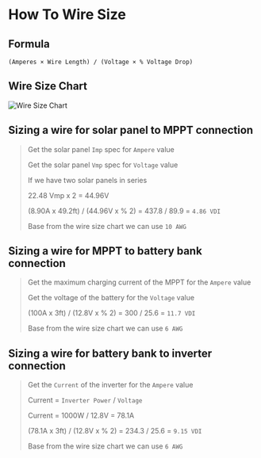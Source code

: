 # How To Wire Size

## Formula

`(Amperes × Wire Length) / (Voltage × % Voltage Drop)`

## Wire Size Chart

![Wire Size Chart](/wire_size_chart.png)

## Sizing a wire for solar panel to MPPT connection

> Get the solar panel `Imp` spec for `Ampere` value
>
> Get the solar panel `Vmp` spec for `Voltage` value
>
> If we have two solar panels in series
>
> 22.48 Vmp x 2 = 44.96V
>
> (8.90A x 49.2ft) / (44.96V x % 2) = 437.8 / 89.9 = `4.86 VDI`
>
> Base from the wire size chart we can use `10 AWG`

## Sizing a wire for MPPT to battery bank connection

> Get the maximum charging current of the MPPT for the `Ampere` value
>
> Get the voltage of the battery for the `Voltage` value
>
> (100A x 3ft) / (12.8V x % 2) = 300 / 25.6 = `11.7 VDI`
>
> Base from the wire size chart we can use `6 AWG`

## Sizing a wire for battery bank to inverter connection

> Get the `Current` of the inverter for the `Ampere` value
>
> Current = `Inverter Power` / `Voltage`
>
> Current = 1000W / 12.8V = 78.1A
>
> (78.1A x 3ft) / (12.8V x % 2) = 234.3 / 25.6 = `9.15 VDI`
>
> Base from the wire size chart we can use `6 AWG`
